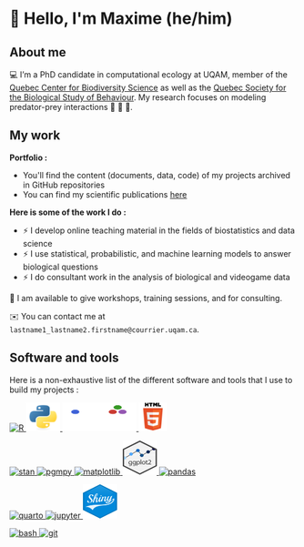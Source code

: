 # 👋 Hello, I'm Maxime (he/him)

## About me

💻 I’m a PhD candidate in computational ecology at UQAM, member of the [Quebec Center for Biodiversity Science](https://qcbs.ca/) as well as the [Quebec Society for the Biological Study of Behaviour](https://www.sqebc.org/). My research focuses on modeling predator-prey interactions 🐃 :arrows_counterclockwise: :tiger2:.

## My work

**Portfolio :**  
- You'll find the content (documents, data, code) of my projects archived in GitHub repositories
- You can find my scientific publications [here](https://www.researchgate.net/profile/Maxime-Fraser-Franco)

**Here is some of the work I do :**
- ⚡ I develop online teaching material in the fields of biostatistics and data science
- ⚡ I use statistical, probabilistic, and machine learning models to answer biological questions
- ⚡ I do consultant work in the analysis of biological and videogame data

💬 I am available to give workshops, training sessions, and for consulting.

✉️ You can contact me at `lastname1_lastname2.firstname@courrier.uqam.ca`. 

## Software and tools

Here is a non-exhaustive list of the different software and tools that I use to build my projects :

<p align="left"> <a href="https://www.r-project.org/" target="_blank"> <img src="https://www.r-project.org/Rlogo.png" alt="R" width="60" height="50"/> </a> <a href="https://www.python.org/" target="_blank"> <img src="https://raw.githubusercontent.com/devicons/devicon/master/icons/python/python-original.svg" alt="python" width="60" height="50"/> </a> <a href="https://julialang.org/" target="_blank"> <img src="https://raw.githubusercontent.com/JuliaLang/julia-logo-graphics/master/images/julia-logo-dark.svg" alt="Julia" width="130" height="50"/> </a> <a href="https://html.spec.whatwg.org/" target="_blank"> <img src="https://raw.githubusercontent.com/devicons/devicon/master/icons/html5/html5-original-wordmark.svg" alt="html5" width="50" height="50"/>

<p align="left"> <a href="https://mc-stan.org/" target="_blank"> <img src="https://mc-stan.org/images/stan_logo.png" alt="stan" width="50" height="50"/> </a> <a align="left"> <a href="https://pgmpy.org/" target="_blank"> <img src="https://pgmpy.org/_static/logo.png" alt="pgmpy" width="60" height="60"/> </a> <a align="left"> <a href="https://matplotlib.org/stable/" target="_blank"> <img src="https://matplotlib.org/stable/_images/sphx_glr_logos2_001_2_00x.png" alt="matplotlib" width="60" height="60"/> </a> <a align="left"> <a href="https://ggplot2.tidyverse.org/" target="_blank"> <img src="https://raw.githubusercontent.com/rstudio/hex-stickers/main/SVG/ggplot2.svg" alt="ggplot2" width="60" height="60"/> </a> <a align="left"> <a href="https://pandas.pydata.org/" target="_blank"> <img src="https://pandas.pydata.org/static/img/pandas_white.svg" alt="pandas" width="120" height="60"/>

<p align="left"> <a href="https://quarto.org/" target="_blank"> <img src="https://quarto.org/quarto.png" alt="quarto" width="160" height="40"/> </a> <a href="https://jupyter.org/" target="_blank"> <img src="https://jupyter.org/assets/logos/rectanglelogo-greytext-orangebody-greymoons.svg" alt="jupyter" width="160" height="40"/> </a> <a href="https://shiny.posit.co/" target="_blank"> <img src="https://raw.githubusercontent.com/rstudio/hex-stickers/main/SVG/shiny.svg" alt="shiny" width="60" height="60"/>

<p align="left"> <a href="https://www.gnu.org/software/bash/" target="_blank"> <img src="https://raw.githubusercontent.com/odb/official-bash-logo/master/assets/Logos/Icons/SVG/16x16_white.svg" alt="bash" width="60" height="60"/> </a> <a align="left"> </a> <a href="https://git-scm.com/" target="_blank"> <img src="https://git-scm.com/images/logos/downloads/Git-Logo-1788C.svg" alt="git" width="80" height="60"/>
